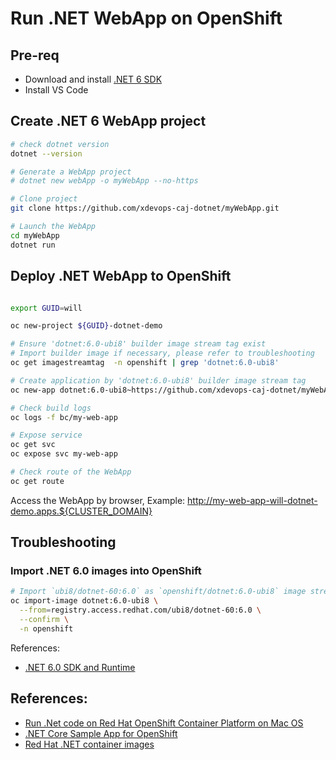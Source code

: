# Run .NET WebApp on OpenShift

## Pre-req

- Download and install [.NET 6 SDK](https://dotnet.microsoft.com/en-us/download/dotnet)
- Install VS Code

## Create .NET 6 WebApp project

```bash
# check dotnet version
dotnet --version

# Generate a WebApp project
# dotnet new webApp -o myWebApp --no-https

# Clone project
git clone https://github.com/xdevops-caj-dotnet/myWebApp.git

# Launch the WebApp
cd myWebApp
dotnet run

```

## Deploy .NET WebApp to OpenShift

```bash

export GUID=will

oc new-project ${GUID}-dotnet-demo

# Ensure 'dotnet:6.0-ubi8' builder image stream tag exist
# Import builder image if necessary, please refer to troubleshooting
oc get imagestreamtag  -n openshift | grep 'dotnet:6.0-ubi8'

# Create application by 'dotnet:6.0-ubi8' builder image stream tag
oc new-app dotnet:6.0-ubi8~https://github.com/xdevops-caj-dotnet/myWebApp.git --name my-web-app

# Check build logs
oc logs -f bc/my-web-app

# Expose service
oc get svc
oc expose svc my-web-app

# Check route of the WebApp
oc get route

```

Access the WebApp by browser, Example: <http://my-web-app-will-dotnet-demo.apps.${CLUSTER_DOMAIN}>


## Troubleshooting

### Import .NET 6.0 images into OpenShift

```bash
# Import `ubi8/dotnet-60:6.0` as `openshift/dotnet:6.0-ubi8` image stream
oc import-image dotnet:6.0-ubi8 \
  --from=registry.access.redhat.com/ubi8/dotnet-60:6.0 \
  --confirm \
  -n openshift

```
References:

- [.NET 6.0 SDK and Runtime](https://catalog.redhat.com/software/containers/ubi8/dotnet-60/6182efb9be25a74c00923849?container-tabs=overview)


## References:

- [Run .Net code on Red Hat OpenShift Container Platform on Mac OS](https://cloud.redhat.com/blog/run-.net-code-on-red-hat-openshift-container-platform-on-mac-os)
- [.NET Core Sample App for OpenShift](https://github.com/redhat-developer/s2i-dotnetcore-ex)
- [Red Hat .NET container images](https://catalog.redhat.com/software/containers/search?q=dotnet&p=1)